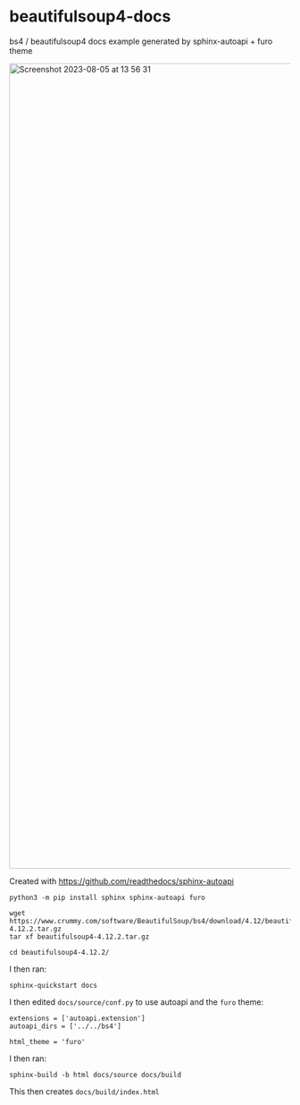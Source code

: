 # beautifulsoup4-docs
bs4 / beautifulsoup4 docs example generated by sphinx-autoapi + furo theme

<img width="1440" alt="Screenshot 2023-08-05 at 13 56 31" src="https://github.com/cmdlineluser/beautifulsoup4-docs/assets/99486669/26ff0f77-d221-40d0-962a-b5f2a8b85d85">

Created with https://github.com/readthedocs/sphinx-autoapi

    python3 -m pip install sphinx sphinx-autoapi furo

    wget https://www.crummy.com/software/BeautifulSoup/bs4/download/4.12/beautifulsoup4-4.12.2.tar.gz
    tar xf beautifulsoup4-4.12.2.tar.gz

    cd beautifulsoup4-4.12.2/

I then ran:

    sphinx-quickstart docs

I then edited `docs/source/conf.py` to use autoapi and the `furo` theme:

    extensions = ['autoapi.extension']
    autoapi_dirs = ['../../bs4']

    html_theme = 'furo'


I then ran:

    sphinx-build -b html docs/source docs/build

This then creates `docs/build/index.html`
